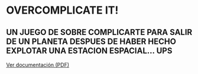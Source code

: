 # OVERCOMPLICATE IT!
## UN JUEGO DE SOBRE COMPLICARTE PARA SALIR DE UN PLANETA DESPUES DE HABER HECHO EXPLOTAR UNA ESTACION ESPACIAL... UPS
[Ver documentación (PDF)](Docs/Proyecto_final_DAM_Adrian_Chao_Bejar.pdf)
